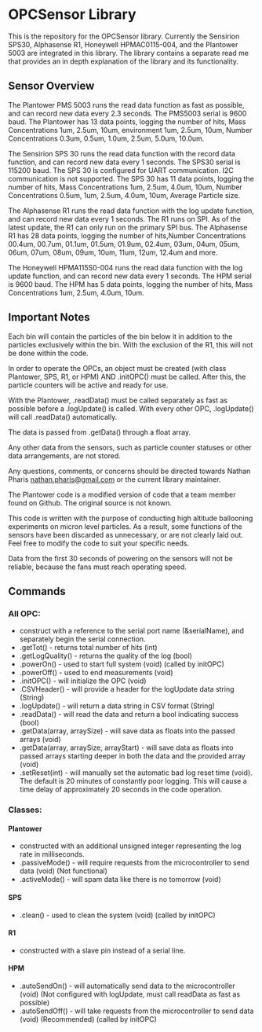# OPCSensor Library
This is the repository for the OPCSensor library. Currently the Sensirion SPS30, Alphasense R1, Honeywell HPMAC0115-004, and the Plantower 5003 are integrated in this library.
The library contains a separate read me that provides an in depth explanation of the library and its functionality.

## Sensor Overview
The Plantower PMS 5003 runs the read data function as fast as possible, and can record new data every 2.3 seconds. The PMS5003 serial is 9600 baud. The Plantower has 13 data points, logging the number of hits, Mass Concentrations 1um, 2.5um, 10um, environment 1um, 2.5um, 10um, Number Concentrations 0.3um, 0.5um, 1.0um, 2.5um, 5.0um, 10.0um.
 
The Sensirion SPS 30 runs the read data function with the record data function, and can record new data every 1 seconds. The SPS30 serial is 115200 baud. The SPS 30 is configured for UART communication. I2C communication is not supported. The SPS 30 has 11 data points, logging the number of hits, Mass Concentrations 1um, 2.5um, 4.0um, 10um, Number Concentrations 0.5um, 1um, 2.5um, 4.0um, 10um, Average Particle size.

The Alphasense R1 runs the read data function with the log update function, and can record new data every 1 seconds. The R1 runs on SPI. As of the latest update, the R1 can only run on the primary SPI bus. The Alphasense R1 has 28 data points, logging the number of hits,Number Concentrations 00.4um, 00.7um, 01.1um, 01.5um, 01.9um, 02.4um, 03um, 04um, 05um, 06um, 07um, 08um, 09um, 10um, 11um, 12um, 12.4um and more.

The Honeywell HPMA115S0-004 runs the read data function with the log update function, and can record new data every 1 seconds. The HPM serial is 9600 baud. The HPM has 5 data points, logging the number of hits, Mass Concentrations 1um, 2.5um, 4.0um, 10um.

## Important Notes
Each bin will contain the particles of the bin below it in addition to the particles exclusively within the bin. With the exclusion of the R1, this will not be done within the code.

In order to operate the OPCs, an object must be created (with class Plantower, SPS, R1, or HPM) AND .initOPC() must be called. After this, the particle counters will be active and ready for use.

With the Plantower, .readData() must be called separately as fast as possible before a .logUpdate() is called. With every other OPC, .logUpdate() will call .readData() automatically.

The data is passed from .getData() through a float array.

Any other data from the sensors, such as particle counter statuses or other data arrangements, are not stored.

Any questions, comments, or concerns should be directed towards Nathan Pharis <nathan.pharis@gmail.com> or the current library maintainer.

The Plantower code is a modified version of code that a team member found on Github. The original source is not known.

This code is written with the purpose of conducting high altitude ballooning experiments on micron level particles. As a result, some functions of the sensors have been discarded as unnecessary, or are not clearly laid out. Feel free to modify the code to suit your specific needs.

Data from the first 30 seconds of powering on the sensors will not be reliable, because the fans must reach operating speed.

## Commands
### All OPC:
 - construct with a reference to the serial port name (&serialName), and separately begin the serial connection.
 - .getTot() - returns total number of hits (int)
 - .getLogQuality() - returns the quality of the log (bool)
 - .powerOn() - used to start full system (void) (called by initOPC)
 - .powerOff() - used to end measurements (void)
 - .initOPC() - will initialize the OPC (void)
 - .CSVHeader() - will provide a header for the logUpdate data string (String)
 - .logUpdate() - will return a data string in CSV format (String)
 - .readData() - will read the data and return a bool indicating success (bool)
 - .getData(array, arraySize) - will save data as floats into the passed arrays (void)
 - .getData(array, arraySize, arrayStart) - will save data as floats into passed arrays starting deeper in both the data and the provided array (void)
 - .setReset(int) - will manually set the automatic bad log reset time (void). The default is 20 minutes of constantly poor logging. This will cause a time delay 
					of approximately 20 seconds in the code operation.

### Classes:
#### Plantower
- constructed with an additional unsigned integer representing the log rate in milliseconds.
- .passiveMode() - will require requests from the microcontroller to send data (void) (Not functional)
- .activeMode() - will spam data like there is no tomorrow (void)

#### SPS
- .clean() - used to clean the system (void) (called by initOPC)

#### R1
- constructed with a slave pin instead of a serial line.

#### HPM
- .autoSendOn() - will automatically send data to the microcontroller (void) (Not configured with logUpdate, must call readData as fast as possible)
- .autoSendOff() - will take requests from the microcontroller to send data (void) (Recommended) (called by initOPC)
